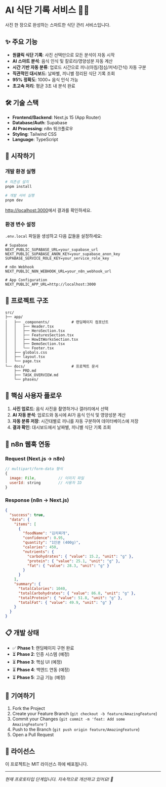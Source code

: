 # AI 식단 기록 서비스 🥗📱

사진 한 장으로 완성하는 스마트한 식단 관리 서비스입니다.

## ✨ 주요 기능

- **원클릭 식단 기록**: 사진 선택만으로 모든 분석이 자동 시작
- **AI 스마트 분석**: 음식 인식 및 칼로리/영양성분 자동 계산
- **시간 기반 자동 분류**: 업로드 시간으로 끼니(아침/점심/저녁/간식) 자동 구분
- **직관적인 대시보드**: 날짜별, 끼니별 정리된 식단 기록 조회
- **95% 정확도**: 1000+ 음식 인식 가능
- **초고속 처리**: 평균 3초 내 분석 완료

## 🛠️ 기술 스택

- **Frontend/Backend**: Next.js 15 (App Router)
- **Database/Auth**: Supabase
- **AI Processing**: n8n 워크플로우
- **Styling**: Tailwind CSS
- **Language**: TypeScript

## 🚀 시작하기

### 개발 환경 실행

```bash
# 의존성 설치
pnpm install

# 개발 서버 실행
pnpm dev
```

[http://localhost:3000](http://localhost:3000)에서 결과를 확인하세요.

### 환경 변수 설정

`.env.local` 파일을 생성하고 다음 값들을 설정하세요:

```env
# Supabase
NEXT_PUBLIC_SUPABASE_URL=your_supabase_url
NEXT_PUBLIC_SUPABASE_ANON_KEY=your_supabase_anon_key
SUPABASE_SERVICE_ROLE_KEY=your_service_role_key

# n8n Webhook
NEXT_PUBLIC_N8N_WEBHOOK_URL=your_n8n_webhook_url

# App Configuration
NEXT_PUBLIC_APP_URL=http://localhost:3000
```

## 📁 프로젝트 구조

```
src/
├── app/
│   ├── _components/          # 랜딩페이지 컴포넌트
│   │   ├── Header.tsx
│   │   ├── HeroSection.tsx
│   │   ├── FeaturesSection.tsx
│   │   ├── HowItWorksSection.tsx
│   │   ├── DemoSection.tsx
│   │   └── Footer.tsx
│   ├── globals.css
│   ├── layout.tsx
│   └── page.tsx
└── docs/                     # 프로젝트 문서
    ├── PRD.md
    ├── TASK_OVERVIEW.md
    └── phases/
```

## 🎯 핵심 사용자 플로우

1. **사진 업로드**: 음식 사진을 촬영하거나 갤러리에서 선택
2. **AI 자동 분석**: 업로드와 동시에 AI가 음식 인식 및 영양성분 계산
3. **자동 분류 저장**: 시간대별로 끼니를 자동 구분하여 데이터베이스에 저장
4. **결과 확인**: 대시보드에서 날짜별, 끼니별 식단 기록 조회

## 🔄 n8n 웹훅 연동

### Request (Next.js → n8n)
```javascript
// multipart/form-data 형식
{
  image: File,          // 이미지 파일
  userId: string        // 사용자 ID
}
```

### Response (n8n → Next.js)
```json
{
  "success": true,
  "data": {
    "items": [
      {
        "foodName": "김치찌개",
        "confidence": 0.95,
        "quantity": "1인분 (400g)",
        "calories": 450,
        "nutrients": {
          "carbohydrates": { "value": 15.2, "unit": "g" },
          "protein": { "value": 25.1, "unit": "g" },
          "fat": { "value": 28.3, "unit": "g" }
        }
      }
    ],
    "summary": {
      "totalCalories": 1040,
      "totalCarbohydrates": { "value": 86.8, "unit": "g" },
      "totalProtein": { "value": 51.8, "unit": "g" },
      "totalFat": { "value": 49.9, "unit": "g" }
    }
  }
}
```

## 📋 개발 상태

- ✅ **Phase 1**: 랜딩페이지 구현 완료
- ⏳ **Phase 2**: 인증 시스템 (예정)
- ⏳ **Phase 3**: 핵심 UI (예정)
- ⏳ **Phase 4**: 백엔드 연동 (예정)
- ⏳ **Phase 5**: 고급 기능 (예정)

## 🤝 기여하기

1. Fork the Project
2. Create your Feature Branch (`git checkout -b feature/AmazingFeature`)
3. Commit your Changes (`git commit -m 'feat: Add some AmazingFeature'`)
4. Push to the Branch (`git push origin feature/AmazingFeature`)
5. Open a Pull Request

## 📄 라이선스

이 프로젝트는 MIT 라이선스 하에 배포됩니다.

---

*현재 프로토타입 단계입니다. 지속적으로 개선하고 있어요! 🚀*
